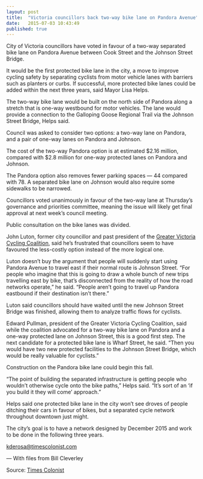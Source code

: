 ```yaml
---
layout: post
title:  "Victoria councillors back two-way bike lane on Pandora Avenue"
date:   2015-07-03 10:43:49
published: true
---
```

City of Victoria councillors have voted in favour of a two-way separated bike lane on Pandora Avenue between Cook Street and the Johnson Street Bridge.

It would be the first protected bike lane in the city, a move to improve cycling safety by separating cyclists from motor vehicle lanes with barriers such as planters or curbs. If successful, more protected bike lanes could be added within the next three years, said Mayor Lisa Helps.

The two-way bike lane would be built on the north side of Pandora along a stretch that is one-way westbound for motor vehicles. The lane would provide a connection to the Galloping Goose Regional Trail via the Johnson Street Bridge, Helps said.

Council was asked to consider two options: a two-way lane on Pandora, and a pair of one-way lanes on Pandora and Johnson.

The cost of the two-way Pandora option is at estimated $2.16 million, compared with $2.8 million for one-way protected lanes on Pandora and Johnson.

The Pandora option also removes fewer parking spaces — 44 compared with 78. A separated bike lane on Johnson would also require some sidewalks to be narrowed.

Councillors voted unanimously in favour of the two-way lane at Thursday’s governance and priorities committee, meaning the issue will likely get final approval at next week’s council meeting.

Public consultation on the bike lanes was divided.

John Luton, former city councillor and past president of the [Greater Victoria Cycling Coalition](http://gvcc.bc.ca), said he’s frustrated that councillors seem to have favoured the less-costly option instead of the more logical one.

Luton doesn’t buy the argument that people will suddenly start using Pandora Avenue to travel east if their normal route is Johnson Street. “For people who imagine that this is going to draw a whole bunch of new trips travelling east by bike, that’s disconnected from the reality of how the road networks operate,” he said. “People aren’t going to travel up Pandora eastbound if their destination isn’t there.”

Luton said councillors should have waited until the new Johnson Street Bridge was finished, allowing them to analyze traffic flows for cyclists.

Edward Pullman, president of the Greater Victoria Cycling Coalition, said while the coalition advocated for a two-way bike lane on Pandora and a one-way protected lane on Johnson Street, this is a good first step. The next candidate for a protected bike lane is Wharf Street, he said. “Then you would have two new protected facilities to the Johnson Street Bridge, which would be really valuable for cyclists.”

Construction on the Pandora bike lane could begin this fall.

“The point of building the separated infrastructure is getting people who wouldn’t otherwise cycle onto the bike paths,” Helps said. “It’s sort of an ‘if you build it they will come’ approach.”

Helps said one protected bike lane in the city won’t see droves of people ditching their cars in favour of bikes, but a separated cycle network throughout downtown just might.

The city’s goal is to have a network designed by December 2015 and work to be done in the following three years.

<a href="mailto:kderosa@timescolonist.com">kderosa@timescolonist.com</a>

— With files from Bill Cleverley

Source: <a href="http://www.timescolonist.com/news/local/victoria-councillors-back-two-way-bike-lane-on-pandora-avenue-1.1988492" target="_blank"> Times Colonist</a>